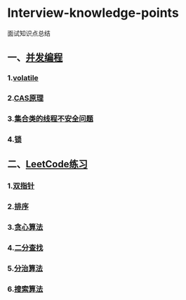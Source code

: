 # Interview-knowledge-points
面试知识点总结
## 一、[并发编程](https://github.com/Hi-world-DF/Interview-knowledge-points/blob/master/Concurrent/README.md)
### 1.[volatile]()
### 2.[CAS原理]()
### 3.[集合类的线程不安全问题]()
### 4.[锁]()
## 二、[LeetCode练习](https://github.com/Hi-world-DF/Interview-knowledge-points/blob/master/LeetCode/README.md#leetcode%E5%88%B7%E9%A2%98)
### 1.[双指针](https://github.com/Hi-world-DF/Interview-knowledge-points/blob/master/LeetCode/README.md#1%E5%8F%8C%E6%8C%87%E9%92%88%E9%97%AE%E9%A2%98)
### 2.[排序](https://github.com/Hi-world-DF/Interview-knowledge-points/blob/master/LeetCode/README.md#2%E6%8E%92%E5%BA%8F)
### 3.[贪心算法](https://github.com/Hi-world-DF/Interview-knowledge-points/blob/master/LeetCode/README.md#3%E8%B4%AA%E5%BF%83%E7%AE%97%E6%B3%95)
### 4.[二分查找](https://github.com/Hi-world-DF/Interview-knowledge-points/blob/master/LeetCode/README.md#4%E4%BA%8C%E5%88%86%E6%9F%A5%E6%89%BE)
### 5.[分治算法](https://github.com/Hi-world-DF/Interview-knowledge-points/blob/master/LeetCode/README.md#5%E5%88%86%E6%B2%BB%E7%AE%97%E6%B3%95)
### 6.[搜索算法]()
